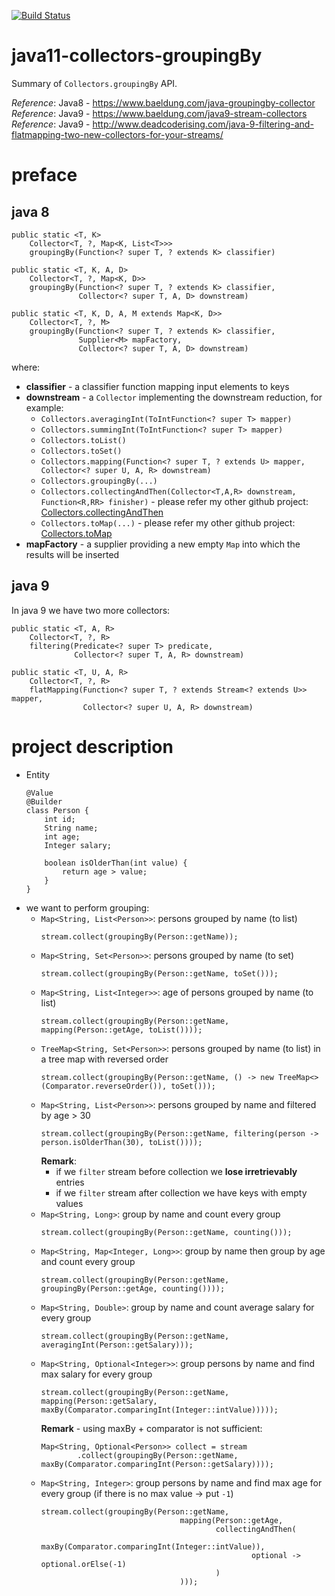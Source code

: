 [![Build Status](https://travis-ci.com/mtumilowicz/java11-collectors-groupingBy.svg?branch=master)](https://travis-ci.com/mtumilowicz/java11-collectors-groupingBy)

# java11-collectors-groupingBy
Summary of `Collectors.groupingBy` API.

_Reference_: Java8 - https://www.baeldung.com/java-groupingby-collector  
_Reference_: Java9 - https://www.baeldung.com/java9-stream-collectors  
_Reference_: Java9 - http://www.deadcoderising.com/java-9-filtering-and-flatmapping-two-new-collectors-for-your-streams/

# preface
## java 8
```
public static <T, K> 
    Collector<T, ?, Map<K, List<T>>>
    groupingBy(Function<? super T, ? extends K> classifier)
```
```
public static <T, K, A, D>
    Collector<T, ?, Map<K, D>> 
    groupingBy(Function<? super T, ? extends K> classifier,
               Collector<? super T, A, D> downstream)
```
```
public static <T, K, D, A, M extends Map<K, D>>
    Collector<T, ?, M> 
    groupingBy(Function<? super T, ? extends K> classifier,
               Supplier<M> mapFactory,
               Collector<? super T, A, D> downstream)
```
where:
* **classifier** - a classifier function mapping input elements to keys
* **downstream** - a `Collector` implementing the downstream reduction,
for example:
    * `Collectors.averagingInt(ToIntFunction<? super T> mapper)`
    * `Collectors.summingInt(ToIntFunction<? super T> mapper)`
    * `Collectors.toList()`
    * `Collectors.toSet()`
    * `Collectors.mapping(Function<? super T, ? extends U> mapper, Collector<? super U, A, R> downstream)`
    * `Collectors.groupingBy(...)`
    * `Collectors.collectingAndThen(Collector<T,A,R> downstream, Function<R,RR> finisher)` - please refer my other
    github project: [Collectors.collectingAndThen](https://github.com/mtumilowicz/java11-collectors-collectingAndThen)
    * `Collectors.toMap(...)` - please refer my other github project: 
    [Collectors.toMap](https://github.com/mtumilowicz/java11-collectors-tomap)
* **mapFactory** - a supplier providing a new empty `Map` into which the 
results will be inserted

## java 9
In java 9 we have two more collectors:
```
public static <T, A, R>
    Collector<T, ?, R> 
    filtering(Predicate<? super T> predicate,
              Collector<? super T, A, R> downstream)
```
```
public static <T, U, A, R>
    Collector<T, ?, R> 
    flatMapping(Function<? super T, ? extends Stream<? extends U>> mapper,
                Collector<? super U, A, R> downstream)
```

# project description
* Entity
    ```
    @Value
    @Builder
    class Person {
        int id;
        String name;
        int age;
        Integer salary;
        
        boolean isOlderThan(int value) {
            return age > value;
        }
    }
    ```
* we want to perform grouping:
    * `Map<String, List<Person>>`: persons grouped by name (to list)
        ```
        stream.collect(groupingBy(Person::getName));        
        ```
    * `Map<String, Set<Person>>`: persons grouped by name (to set)
        ```
        stream.collect(groupingBy(Person::getName, toSet()));
        ```
    * `Map<String, List<Integer>>`: age of persons grouped by name 
    (to list)
        ```
        stream.collect(groupingBy(Person::getName, mapping(Person::getAge, toList())));        
        ```
    * `TreeMap<String, Set<Person>>`: persons grouped by name 
    (to list) in a tree map with reversed order
        ```
        stream.collect(groupingBy(Person::getName, () -> new TreeMap<>(Comparator.reverseOrder()), toSet()));        
        ```
    * `Map<String, List<Person>>`: persons grouped by name and filtered by age > 30
        ```
        stream.collect(groupingBy(Person::getName, filtering(person -> person.isOlderThan(30), toList())));
        ```
        **Remark**:
        * if we `filter` stream before collection we **lose irretrievably** 
        entries
        * if we `filter` stream after collection we have keys with empty values
    * `Map<String, Long>`: group by name and count every group
        ```
        stream.collect(groupingBy(Person::getName, counting()));
        ```
    * `Map<String, Map<Integer, Long>>`: group by name then group by age and count every group
        ```
        stream.collect(groupingBy(Person::getName, groupingBy(Person::getAge, counting())));
        ```
    * `Map<String, Double>`: group by name and count average salary for every group
        ```
        stream.collect(groupingBy(Person::getName, averagingInt(Person::getSalary)));
        ```
    * `Map<String, Optional<Integer>>`: group persons by name and find max salary for every group
        ```
        stream.collect(groupingBy(Person::getName, mapping(Person::getSalary, maxBy(Comparator.comparingInt(Integer::intValue)))));
        ```
        **Remark** - using maxBy + comparator is not sufficient:
        ```
        Map<String, Optional<Person>> collect = stream
                .collect(groupingBy(Person::getName, maxBy(Comparator.comparingInt(Person::getSalary))));        
        ```
    * `Map<String, Integer>`: group persons by name and find max age for every group 
    (if there is no max value -> put `-1`)
        ```
        stream.collect(groupingBy(Person::getName,
                                       mapping(Person::getAge,
                                               collectingAndThen(
                                                       maxBy(Comparator.comparingInt(Integer::intValue)),
                                                       optional -> optional.orElse(-1)
                                               )
                                       )));
        ```
    